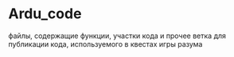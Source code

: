 # Ardu_code
файлы, содержащие функции, участки кода и прочее
ветка для публикации кода, используемого в квестах игры разума